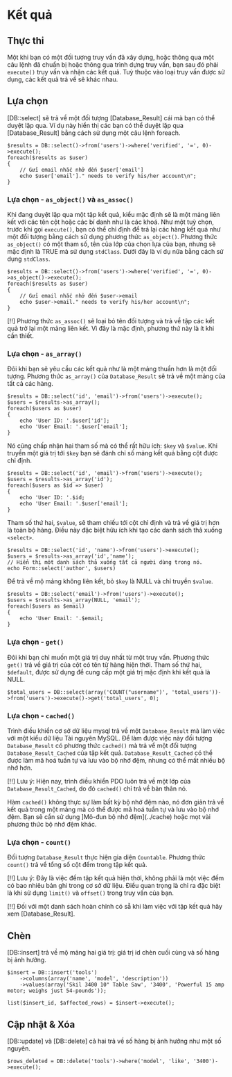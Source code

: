 # Kết quả

## Thực thi

Một khi bạn có một đối tượng truy vấn đã xây dựng, hoặc thông qua một câu lệnh đã chuẩn bị hoặc thông qua trình dựng truy vấn, bạn sau đó phải `execute()` truy vấn và nhận các kết quả.
Tuỳ thuộc vào loại truy vấn được sử dụng, các kết quả trả về sẽ khác nhau.

## Lựa chọn

[DB::select] sẽ trả về một đối tượng [Database_Result] cái mà bạn có thể duyệt lặp qua.
Ví dụ này hiển thị các bạn có thể duyệt lặp qua [Database_Result] bằng cách sử dụng một câu lệnh foreach.

	$results = DB::select()->from('users')->where('verified', '=', 0)->execute();
	foreach($results as $user)
	{
		// Gửi email nhắc nhở đến $user['email']
		echo $user['email']." needs to verify his/her account\n";
	}

### Lựa chọn - `as_object()` và `as_assoc()`

Khi đang duyệt lặp qua một tập kết quả, kiểu mặc định sẽ là một mảng liên kết với các tên cột hoặc các bí danh như là các khoá.
Như một tuỳ chọn, trước khi gọi `execute()`, bạn có thể chỉ định để trả lại các hàng kết quả như một đối tượng bằng cách sử dụng phương thức `as_object()`.
Phương thức `as_object()` có một tham số, tên của lớp của chọn lựa của bạn, nhưng sẽ mặc định là TRUE mà sử dụng `stdClass`.
Dưới đây là ví dụ nữa bằng cách sử dụng `stdClass`.

	$results = DB::select()->from('users')->where('verified', '=', 0)->as_object()->execute();
	foreach($results as $user)
	{
		// Gửi email nhắc nhở đến $user->email
		echo $user->email." needs to verify his/her account\n";
	}

[!!] Phương thức `as_assoc()` sẽ loại bỏ tên đối tượng và trả về tập các kết quả trở lại một mảng liên kết. Vì đây là mặc định, phương thứ này là ít khi cần thiết.

### Lựa chọn - `as_array()`

Đôi khi bạn sẽ yêu cầu các kết quả như là một mảng thuần hơn là một đối tượng.
Phương thức `as_array()` của `Database_Result` sẽ trả về một mảng của tất cả các hàng.

	$results = DB::select('id', 'email')->from('users')->execute();
	$users = $results->as_array();
	foreach($users as $user)
	{
		echo 'User ID: '.$user['id'];
		echo 'User Email: '.$user['email'];
	}

Nó cũng chấp nhận hai tham số mà có thể rất hữu ích: `$key` và `$value`.
Khi truyền một giá trị tới `$key` bạn sẽ đánh chỉ số mảng kết quả bằng cột được chỉ định.

	$results = DB::select('id', 'email')->from('users')->execute();
	$users = $results->as_array('id');
	foreach($users as $id => $user)
	{
		echo 'User ID: '.$id;
		echo 'User Email: '.$user['email'];
	}

Tham số thứ hai, `$value`, sẽ tham chiếu tới cột chỉ định và trả về giá trị hơn là toàn bộ hàng.
Điều này đặc biệt hữu ích khi tạo các danh sách thả xuống `<select>`.

	$results = DB::select('id', 'name')->from('users')->execute();
	$users = $results->as_array('id','name');
	// Hiển thị môt danh sách thả xuống tất cả người dùng trong nó.
	echo Form::select('author', $users)

Để trả về mộ mảng không liên kết, bỏ `$key` là NULL và chỉ truyền `$value`.

	$results = DB::select('email')->from('users')->execute();
	$users = $results->as_array(NULL, 'email');
	foreach($users as $email)
	{
		echo 'User Email: '.$email;
	}

### Lựa chọn - `get()`

Đôi khi bạn chỉ muốn một giá trị duy nhất từ một truy vấn.
Phương thức `get()` trả về giá trị của cột có tên từ hàng hiện thời.
Tham số thứ hai, `$default`, được sử dụng để cung cấp một giá trị mặc định khi kết quả là NULL.

	$total_users = DB::select(array('COUNT("username")', 'total_users'))->from('users')->execute()->get('total_users', 0);

### Lựa chọn - `cached()`

Trình điều khiển cơ sở dữ liệu mysql trả về một `Database_Result` mà làm việc với một kiểu dữ liệu Tài nguyên MySQL.
Để làm được việc này đối tượng `Database_Result` có phương thức `cached()` mà trả về một đối tượng `Database_Result_Cached` của tập kết quả.
`Database_Result_Cached` có thể được làm mã hoá tuần tự và lưu vào bộ nhớ đệm, nhưng có thể mất nhiều bộ nhớ hơn.

[!!] Lưu ý: Hiện nay, trình điều khiển PDO luôn trả về một lớp của `Database_Result_Cached`, do đó `cached()` chỉ trả về bản thân nó.

Hàm `cached()` không thực sự làm bất kỳ bộ nhớ đệm nào, nó đơn giản trả về kết quả trong một mảng mà có thể được mã hoá tuần tự và lưu vào bộ nhớ đệm.
Bạn sẽ cần sử dụng ]Mô-đun bộ nhớ đệm](../cache) hoặc mọt vài phương thức bộ nhớ đệm khác.

### Lựa chọn - `count()`

Đối tượng `Database_Result` thực hiện gia diện `Countable`.
Phương thức `count()` trả về tổng số cột đếm trong tập kết quả.

[!!] Lưu ý: Đây là việc đếm tập kết quả hiện thời, không phải là một việc đếm có bao nhiêu bản ghi trong cơ sở dữ liệu. Điều quan trọng là chỉ ra đặc biệt là khi sử dụng `limit()` và `offset()` trong truy vấn của bạn.

[!!] Đối với một danh sách hoàn chỉnh có sẵ khi làm việc với tập kết quả hãy xem [Database_Result].

## Chèn

[DB::insert] trả về mộ mảng hai giá trị: giá trị id chèn cuối cùng và số hàng bị ảnh hưởng.
	
	$insert = DB::insert('tools')
		->columns(array('name', 'model', 'description'))
		->values(array('Skil 3400 10" Table Saw', '3400', 'Powerful 15 amp motor; weighs just 54-pounds'));
		
	list($insert_id, $affected_rows) = $insert->execute();

## Cập nhật & Xóa

[DB::update] và [DB::delete] cả hai trả về số hàng bị ảnh hưởng như một số nguyên.

	$rows_deleted = DB::delete('tools')->where('model', 'like', '3400')->execute();
